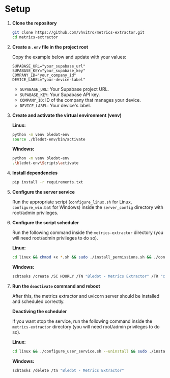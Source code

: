 # Setup

1. **Clone the repository**
   ```bash
   git clone https://github.com/vhvitro/metrics-extractor.git
   cd metrics-extractor

2. **Create a `.env` file in the project root**

    Copy the example below and update with your values:
    ```properties
    SUPABASE_URL="your_supabase_url"
    SUPABASE_KEY="your_supabase_key"
    COMPANY_ID="your_company_id"
    DEVICE_LABEL="your-device-label"
    ```
    - `SUPABASE_URL`: Your Supabase project URL.
    - `SUPABASE_KEY`: Your Supabase API key.
    - `COMPANY_ID`: ID of the company that manages your device.
    - `DEVICE_LABEL`: Your device's label.

3. **Create and activate the virtual environment (venv)**
    
    **Linux:**
    ```bash
    python -m venv bledot-env
    source ./bledot-env/bin/activate
    ```

    **Windows:**
    ```bash
    python -m venv bledot-env
    .\bledot-env\Scripts\activate
    ```

4. **Install dependencies**
    ```bash
    pip install -r requirements.txt
    ```

5. **Configure the server service**

    Run the appropriate script (`configure_linux.sh` for Linux, `configure_win.bat` for Windows) inside the `server_config` directory with root/admin privileges.

6. **Configure the script scheduler**

    Run the following command inside the `metrics-extractor` directory (you will need root/admin privileges to do so).

    **Linux:**

    ```bash
    cd linux && chmod +x *.sh && sudo ./install_permissions.sh && ./configure_user_service.sh
    ```

    **Windows:**

    ```bash
    schtasks /create /SC HOURLY /TN "Bledot - Metrics Extractor" /TR "cmd.exe /c '%CD%\bledot-env\Scripts\activate & python %CD%\windows\extract_win.py & deactivate'" /RL HIGHEST
    ```

7. **Run the `deactivate` command and reboot**

    After this, the metrics extractor and uvicorn server should be installed and scheduled correctly.

    **Deactiving the scheduler**

    If you want stop the service, run the following command inside the `metrics-extractor` directory (you will need root/admin privileges to do so).

    **Linux:**

    ```bash
    cd linux && ./configure_user_service.sh --uninstall && sudo ./install_permissions.sh --uninstall
    ```

    **Windows:**

    ```bash
    schtasks /delete /tn "Bledot - Metrics Extractor"
    ```
